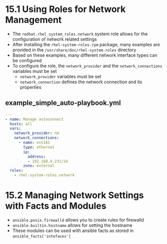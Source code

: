 # 15.1 Using Roles for Network Management
- The `redhat.rhel_system_roles.network` system role allows for the configuration of network related settings
- After installing the `rhel-system-roles.rpm` package, many examples are provided in the `/usr/share/doc/rhel-system-roles` directory
- Based on these examples, many different network interface types can be configured
- To configure the role, the `network_provider` and the `network_connections` variables must be set
  - `network_provider` variables must be set
  - `network_connection` defines the network connection and its properties

## example_simple_auto-playbook.yml
```yml
---
- name: Manage autoconnect
  hosts: all
  vars:
    network_provider: nm
    network_connections:
      - name: ens161
        type: ethernet
        ip:
          address:
          - 192.168.4.231/24
        zone: external
  roles:
    - rhel-system-roles.network
```

# 15.2 Managing Network Settings with Facts and Modules
- `ansible.posix.firewalld` allows you to create rules for firewalld
- `ansible.builtin.hostname` allows for setting the hostname
- These modules can be used with ansible facts as stored in `ansible_facts['intefaces']`